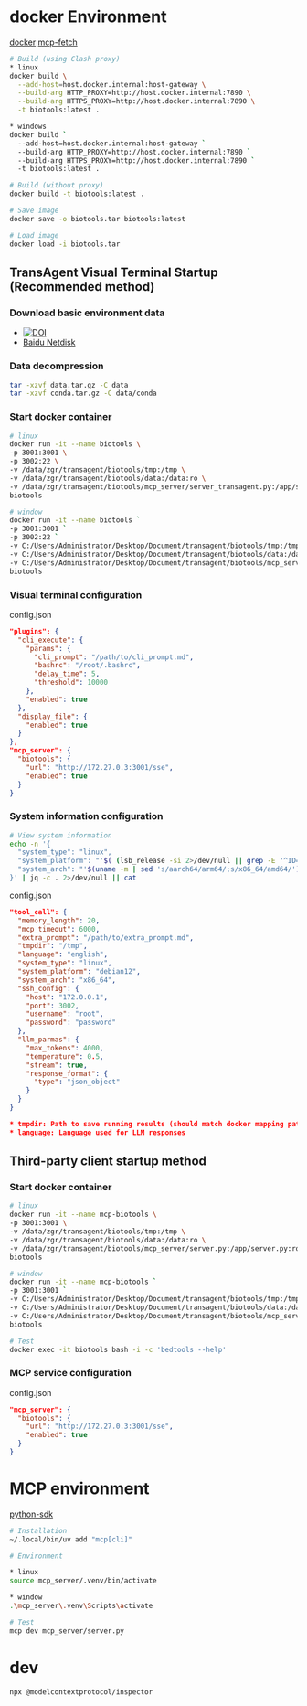 # docker Environment

[docker](https://www.anaconda.com/docs/tools/working-with-conda/applications/docker#docker)
[mcp-fetch](https://github.com/modelcontextprotocol/servers/blob/main/src/fetch/Dockerfile)

```bash
# Build (using Clash proxy)
* linux
docker build \
  --add-host=host.docker.internal:host-gateway \
  --build-arg HTTP_PROXY=http://host.docker.internal:7890 \
  --build-arg HTTPS_PROXY=http://host.docker.internal:7890 \
  -t biotools:latest .

* windows
docker build `
  --add-host=host.docker.internal:host-gateway `
  --build-arg HTTP_PROXY=http://host.docker.internal:7890 `
  --build-arg HTTPS_PROXY=http://host.docker.internal:7890 `
  -t biotools:latest .

# Build (without proxy)
docker build -t biotools:latest .

# Save image
docker save -o biotools.tar biotools:latest

# Load image
docker load -i biotools.tar
```

## TransAgent Visual Terminal Startup (Recommended method)

### Download basic environment data

- [![DOI](https://zenodo.org/badge/DOI/10.5281/zenodo.15291175.svg)](https://doi.org/10.5281/zenodo.15291175)
- [Baidu Netdisk](https://pan.baidu.com/s/1YSH2Y-n_1N4YY1Rk-L7KLA?pwd=khzx)

### Data decompression
```bash
tar -xzvf data.tar.gz -C data
tar -xzvf conda.tar.gz -C data/conda
```

### Start docker container

```bash
# linux
docker run -it --name biotools \
-p 3001:3001 \
-p 3002:22 \
-v /data/zgr/transagent/biotools/tmp:/tmp \
-v /data/zgr/transagent/biotools/data:/data:ro \
-v /data/zgr/transagent/biotools/mcp_server/server_transagent.py:/app/server.py:ro \
biotools

# window
docker run -it --name biotools `
-p 3001:3001 `
-p 3002:22 `
-v C:/Users/Administrator/Desktop/Document/transagent/biotools/tmp:/tmp `
-v C:/Users/Administrator/Desktop/Document/transagent/biotools/data:/data:ro `
-v C:/Users/Administrator/Desktop/Document/transagent/biotools/mcp_server/server_transagent.py:/app/server.py:ro `
biotools
```

### Visual terminal configuration

config.json

```json
"plugins": {
  "cli_execute": {
    "params": {
      "cli_prompt": "/path/to/cli_prompt.md",
      "bashrc": "/root/.bashrc",
      "delay_time": 5,
      "threshold": 10000
    },
    "enabled": true
  },
  "display_file": {
    "enabled": true
  }
},
"mcp_server": {
  "biotools": {
    "url": "http://172.27.0.3:3001/sse",
    "enabled": true
  }
}
```

### System information configuration

```bash
# View system information
echo -n '{
  "system_type": "linux",
  "system_platform": "'$( (lsb_release -si 2>/dev/null || grep -E '^ID=' /etc/os-release | cut -d= -f2) | tr '[:upper:]' '[:lower:]')$((lsb_release -sr 2>/dev/null || grep -E '^VERSION_ID=' /etc/os-release | cut -d= -f2 | tr -d '"') | cut -d. -f1)'",
  "system_arch": "'$(uname -m | sed 's/aarch64/arm64/;s/x86_64/amd64/')'"
}' | jq -c . 2>/dev/null || cat
```

config.json

```json
"tool_call": {
  "memory_length": 20,
  "mcp_timeout": 6000,
  "extra_prompt": "/path/to/extra_prompt.md",
  "tmpdir": "/tmp",
  "language": "english",
  "system_type": "linux",
  "system_platform": "debian12",
  "system_arch": "x86_64",
  "ssh_config": {
    "host": "172.0.0.1",
    "port": 3002,
    "username": "root",
    "password": "password"
  },
  "llm_parmas": {
    "max_tokens": 4000,
    "temperature": 0.5,
    "stream": true,
    "response_format": {
      "type": "json_object"
    }
  }
}

* tmpdir: Path to save running results (should match docker mapping path)
* language: Language used for LLM responses
```

## Third-party client startup method

### Start docker container

```bash
# linux
docker run -it --name mcp-biotools \
-p 3001:3001 \
-v /data/zgr/transagent/biotools/tmp:/tmp \
-v /data/zgr/transagent/biotools/data:/data:ro \
-v /data/zgr/transagent/biotools/mcp_server/server.py:/app/server.py:ro \
biotools

# window
docker run -it --name mcp-biotools `
-p 3001:3001 `
-v C:/Users/Administrator/Desktop/Document/transagent/biotools/tmp:/tmp `
-v C:/Users/Administrator/Desktop/Document/transagent/biotools/data:/data:ro `
-v C:/Users/Administrator/Desktop/Document/transagent/biotools/mcp_server/server.py:/app/server.py:ro `
biotools

# Test
docker exec -it biotools bash -i -c 'bedtools --help'
```

### MCP service configuration

config.json

```json
"mcp_server": {
  "biotools": {
    "url": "http://172.27.0.3:3001/sse",
    "enabled": true
  }
}
```

# MCP environment

[python-sdk](https://github.com/modelcontextprotocol/python-sdk)

```bash
# Installation
~/.local/bin/uv add "mcp[cli]"

# Environment

* linux
source mcp_server/.venv/bin/activate

* window
.\mcp_server\.venv\Scripts\activate

# Test
mcp dev mcp_server/server.py
```

# dev

```bash
npx @modelcontextprotocol/inspector
```
